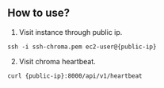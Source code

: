 ## How to use?
1. Visit instance through public ip.
```
ssh -i ssh-chroma.pem ec2-user@{public-ip}
```
2. Visit chroma heartbeat.
```
curl {public-ip}:8000/api/v1/heartbeat
```
